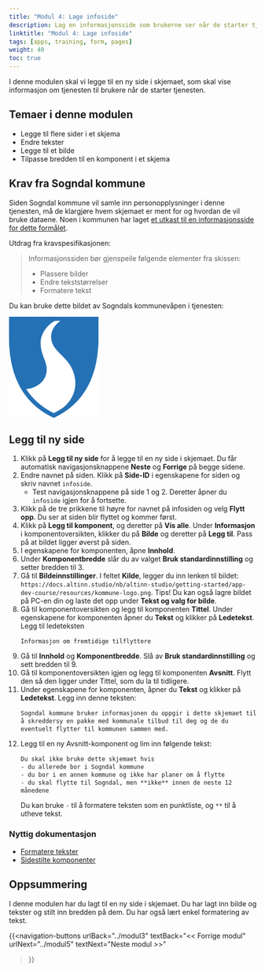 ```yaml
---
title: "Modul 4: Lage infoside"
description: Lag en informasjonsside som brukerne ser når de starter tjenesten.
linktitle: "Modul 4: Lage infoside"
tags: [apps, training, form, pages]
weight: 40
toc: true
---
```


I denne modulen skal vi legge til en ny side i skjemaet, som skal vise informasjon om tjenesten til brukere når
de starter tjenesten.


## Temaer i denne modulen
- Legge til flere sider i et skjema
- Endre tekster
- Legge til et bilde
- Tilpasse bredden til en komponent i et skjema

## Krav fra Sogndal kommune
Siden Sogndal kommune vil samle inn personopplysninger i denne tjenesten, må de klargjøre hvem skjemaet 
er ment for og hvordan de vil bruke dataene. Noen i kommunen har laget 
[et utkast til en informasjonsside for dette formålet](../resources/infoside_tilflyttere.pdf).

Utdrag fra kravspesifikasjonen:
> Informasjonssiden bør gjenspeile følgende elementer fra skissen:
> - Plassere bilder
> - Endre tekststørrelser
> - Formatere tekst

Du kan bruke dette bildet av Sogndals kommunevåpen i tjenesten:

!["Sogndal kommunevåpen"](../resources/kommune-logo.png )

## Legg til ny side
1. Klikk på **Legg til ny side** for å legge til en ny side i skjemaet. Du får automatisk navigasjonsknappene **Neste** og **Forrige** på begge sidene.
3. Endre navnet på siden. Klikk på **Side-ID** i egenskapene for siden og skriv navnet `infoside`.
    - Test navigasjonsknappene på side 1 og 2. Deretter åpner du `infoside` igjen for å fortsette.
4. Klikk på de tre prikkene til høyre for navnet på infosiden og velg **Flytt opp**. Du ser at siden blir flyttet og kommer først. 
5. Klikk på **Legg til komponent**, og deretter på **Vis alle**. Under **Informasjon** i komponentoversikten, klikker du på **Bilde** og deretter på **Legg til**. Pass på at bildet
    ligger øverst på siden.
7. I egenskapene for komponenten, åpne **Innhold**.
8. Under **Komponentbredde** slår du av valget **Bruk standardinnstilling** og setter bredden til 3.
10. Gå til **Bildeinnstillinger**. I feltet **Kilde**, legger du inn lenken til bildet: 
`https://docs.altinn.studio/nb/altinn-studio/getting-started/app-dev-course/resources/kommune-logo.png`. 
Tips! Du kan også lagre bildet på PC-en din og laste det opp under **Tekst og valg for bilde**. 
11. Gå til komponentoversikten og legg til komponenten **Tittel**. Under egenskapene for komponenten åpner du **Tekst** og klikker på **Ledetekst**.
Legg til ledeteksten
    ```text
    Informasjon om fremtidige tilflyttere
    ```
14. Gå til **Innhold** og **Komponentbredde**. Slå av **Bruk standardinnstilling** og sett bredden til 9.
17. Gå til komponentoversikten igjen og legg til komponenten **Avsnitt**. Flytt den så den ligger under Tittel, som du la til tidligere.
18. Under egenskapene for komponenten, åpner du **Tekst** og klikker på **Ledetekst**.
Legg inn denne teksten:
    ```text
    Sogndal kommune bruker informasjonen du oppgir i dette skjemaet til å skreddersy en pakke med kommunale tilbud til deg og de du eventuelt flytter til kommunen sammen med.
    ```
20. Legg til en ny Avsnitt-komponent og lim inn følgende tekst:
    ```text
    Du skal ikke bruke dette skjemaet hvis
    - du allerede bor i Sogndal kommune
    - du bor i en annen kommune og ikke har planer om å flytte
    - du skal flytte til Sogndal, men **ikke** innen de neste 12 månedene
    ```
    Du kan bruke `-` til å formatere teksten som en punktliste, og `**` til å utheve tekst.


### Nyttig dokumentasjon
- [Formatere tekster](/nb/altinn-studio/v8/reference/ux/texts/#formatering-av-tekster)
- [Sidestilte komponenter](/nb/altinn-studio/v8/reference/ux/styling/#sidestilte-komponenter-grid)

## Oppsummering
I denne modulen har du lagt til en ny side i skjemaet. Du har lagt inn bilde og
tekster og stilt inn bredden på dem. Du har også lært enkel formatering av tekst.


{{<navigation-buttons
  urlBack="../modul3"
  textBack="<< Forrige modul"
  urlNext="../modul5"
  textNext="Neste modul >>"
>}}
